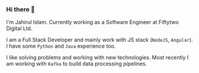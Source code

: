 ### Hi there 👋
I'm Jahirul Islam. Currently working as a Software Engineer at Fiftytwo Digital Ltd.

I am a Full Stack Developer and mainly work with JS stack (`NodeJS`, `Angular`). I have some `Python` and `Java` experience too.

I like solving problems and working with new technologies. Most recently I am working with `Kafka` to build data processing pipelines.

<!--
**j-a-h-i-r/j-a-h-i-r** is a ✨ _special_ ✨ repository because its `README.md` (this file) appears on your GitHub profile.

Here are some ideas to get you started:

- 🔭 I’m currently working on ...
- 🌱 I’m currently learning ...
- 👯 I’m looking to collaborate on ...
- 🤔 I’m looking for help with ...
- 💬 Ask me about ...
- 📫 How to reach me: ...
- 😄 Pronouns: ...
- ⚡ Fun fact: ...
-->
